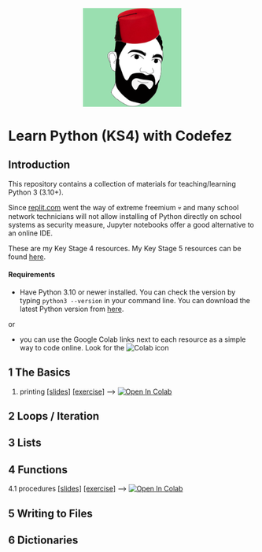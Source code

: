 <p align="center">
  <img width="200" src="notion_avatar2.png" alt="logo"/>
</p>

# Learn Python (KS4) with Codefez

## Introduction

This repository contains a collection of materials for teaching/learning Python 3 (3.10+). 

Since [replit.com](https://replit.com) went the way of extreme freemium 💀 and many school network technicians will not allow installing of Python directly on school systems as security measure, Jupyter notebooks offer a good alternative to an online IDE.

These are my Key Stage 4 resources. My Key Stage 5 resources can be found [here](https://github.com/BethsGrammar/learn-python3). 

#### Requirements
* Have Python 3.10 or newer installed. You can check the version by typing `python3 --version` in your command line. You can download the latest Python version from [here](https://www.python.org/downloads/). 
  
or 
  

* you can use the Google Colab links next to each resource as a simple way to code online. Look for the ![Colab](https://colab.research.google.com/assets/colab-badge.svg) icon


## 1 The Basics
1. printing [[slides]](https://docs.google.com/presentation/d/1os1vxBUT59i1xc0ldanfXTFst1T5APioZpWi5VAPzq8/edit?usp=sharing) [[exercise]](http://nbviewer.jupyter.org/github/BethsGrammar/learn-python3/blob/master/notebooks/beginner/exercises/01_01_printing_exercise.ipynb) --> <a href="https://colab.research.google.com/github/BethsGrammar/learn-python3/blob/master/notebooks/beginner/exercises/01_01_printing_exercise.ipynb"><img src="https://colab.research.google.com/assets/colab-badge.svg" alt="Open In Colab"></a>

## 2 Loops / Iteration

## 3 Lists

## 4 Functions
4.1 procedures [[slides]](https://docs.google.com/presentation/d/1DTZL61JafKg9uRise3DPeOZ3sZV0UWF6aG74Jnm7Vaw/edit?usp=sharing) [[exercise]](http://nbviewer.jupyter.org/github/BethsGrammar/learn-python-ks4/blob/master/notebooks/4_functions/04_01_functions.ipynb) --> <a href="https://colab.research.google.com/github/BethsGrammar/learn-python-ks4/blob/master/notebooks/4_functions/04_01_functions.ipynb"><img src="https://colab.research.google.com/assets/colab-badge.svg" alt="Open In Colab"></a>

## 5 Writing to Files

## 6 Dictionaries
